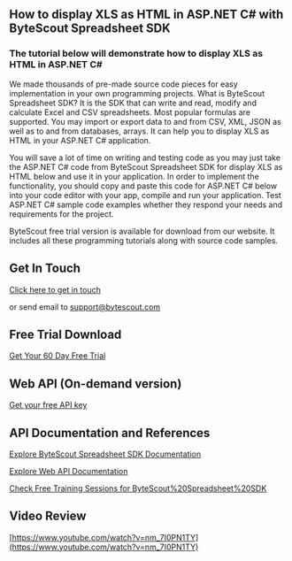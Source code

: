 ## How to display XLS as HTML in ASP.NET C# with ByteScout Spreadsheet SDK

### The tutorial below will demonstrate how to display XLS as HTML in ASP.NET C#

We made thousands of pre-made source code pieces for easy implementation in your own programming projects. What is ByteScout Spreadsheet SDK? It is the SDK that can write and read, modify and calculate Excel and CSV spreadsheets. Most popular formulas are supported. You may import or export data to and from CSV, XML, JSON as well as to and from databases, arrays. It can help you to display XLS as HTML in your ASP.NET C# application.

You will save a lot of time on writing and testing code as you may just take the ASP.NET C# code from ByteScout Spreadsheet SDK for display XLS as HTML below and use it in your application. In order to implement the functionality, you should copy and paste this code for ASP.NET C# below into your code editor with your app, compile and run your application. Test ASP.NET C# sample code examples whether they respond your needs and requirements for the project.

ByteScout free trial version is available for download from our website. It includes all these programming tutorials along with source code samples.

## Get In Touch

[Click here to get in touch](https://bytescout.zendesk.com/hc/en-us/requests/new?subject=ByteScout%20Spreadsheet%20SDK%20Question)

or send email to [support@bytescout.com](mailto:support@bytescout.com?subject=ByteScout%20Spreadsheet%20SDK%20Question) 

## Free Trial Download

[Get Your 60 Day Free Trial](https://bytescout.com/download/web-installer?utm_source=github-readme)

## Web API (On-demand version)

[Get your free API key](https://pdf.co/documentation/api?utm_source=github-readme)

## API Documentation and References

[Explore ByteScout Spreadsheet SDK Documentation](https://bytescout.com/documentation/index.html?utm_source=github-readme)

[Explore Web API Documentation](https://pdf.co/documentation/api?utm_source=github-readme)

[Check Free Training Sessions for ByteScout%20Spreadsheet%20SDK](https://academy.bytescout.com/)

## Video Review

[https://www.youtube.com/watch?v=nm_7I0PN1TY](https://www.youtube.com/watch?v=nm_7I0PN1TY)